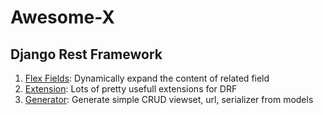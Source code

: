 # Awesome-X

## Django Rest Framework
  1. [Flex Fields](https://github.com/rsinger86/drf-flex-fields): Dynamically expand the content of related field
  2. [Extension](https://github.com/chibisov/drf-extensions): Lots of pretty usefull extensions for DRF
  3. [Generator](https://github.com/Brobin/drf-generators): Generate simple CRUD viewset, url, serializer from models
